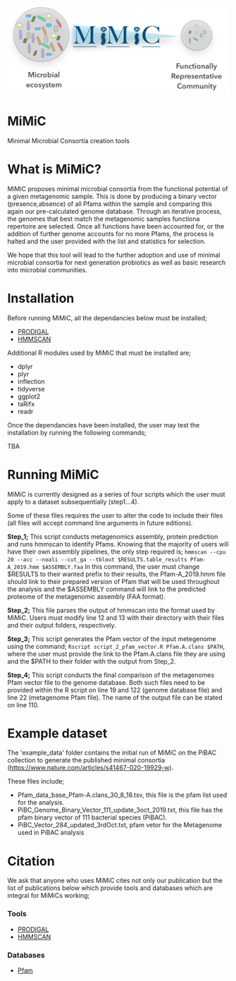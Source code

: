 ![logo](/logo.png)

# MiMiC
Minimal Microbial Consortia creation tools


# What is MiMiC?

MiMiC proposes minimal microbial consortia from the functional potential of a given metagenomic sample. This is done by producing a binary vector (presence,absence) of all Pfams within the sample and comparing this again our pre-calculated genome database. Through an iterative process, the genomes that best match the metagenomic samples functiona repertoire are selected. Once all functions have been accounted for, or the addition of further genome accounts for no more Pfams, the process is halted and the user provided with the list and statistics for selection.

We hope that this tool will lead to the further adoption and use of minimal microbial consortia for next generation probiotics as well as basic research into microbial communities.


# Installation

Before running MiMiC, all the dependancies below must be installed;
- [PRODIGAL](https://bmcbioinformatics.biomedcentral.com/articles/10.1186/1471-2105-11-119)
- [HMMSCAN](https://academic.oup.com/nar/article/39/suppl_2/W29/2506513)

Additional R modules used by MiMiC that must be installed are;
- dplyr
- plyr
- inflection
- tidyverse
- ggplot2
- taRifx
- readr

Once the dependancies have been installed, the user may test the installation by running the following commands;

TBA


# Running MiMiC

MiMiC is currently designed as a series of four scripts which the user must apply to a dataset subsequentially (step1...4).

Some of these files requires the user to alter the code to include their files (all files will accept command line arguments in future editions).

<b>Step_1;</b> This script conducts metagenomics assembly, protein prediction and runs hmmscan to identify Pfams. Knowing that the majority of users will have their own assembly pipelines, the only step required is;
`hmmscan --cpu 20 --acc --noali --cut_ga --tblout $RESULTS.table_results Pfam-A_2019.hmm $ASSEMBLY.faa`
In this command, the user must change $RESULTS to their wanted prefix to their results, the Pfam-A_2019.hmm file should link to their prepared version of Pfam that will be used throughout the analysis and the $ASSEMBLY command will link to the predicted proteome of the metagenomic assembly (FAA format).

<b>Step_2;</b> This file parses the output of hmmscan into the format used by MiMiC. Users must modify line 12 and 13 with their directory with their files and their output folders, respectively.

<b>Step_3;</b> This script generates the Pfam vector of the input metegenome using the command; `Rscript script_2_pfam_vector.R Pfam.A.clans $PATH`, where the user must provide the link to the Pfam.A.clans file they are using and the $PATH to their folder with the output from Step_2. 

<b>Step_4;</b> This script conducts the final comparison of the metagenomes Pfam vector file to the genome database. Both such files need to be provided within the R script on line 19 and 122 (genome database file) and line 22 (metagenome Pfam file). The name of the output file can be stated on line 110.


# Example dataset

The 'example_data' folder contains the initial run of MiMiC on the PiBAC collection to generate the published minimal consortia (https://www.nature.com/articles/s41467-020-19929-w).

These files include;
- Pfam_data_base_Pfam-A.clans_30_8_18.tsv, this file is the pfam list used for the analysis.
- PiBC_Genome_Binary_Vector_111_update_3oct_2019.txt, this file has the pfam binary vector of 111 bacterial species (PiBAC).  
- PiBC_Vector_284_updated_3rdOct.txt, pfam vetor for the Metagenome used in PiBAC analysis 


# Citation
We ask that anyone who uses MiMiC cites not only our publication but the list of publications below which provide tools and databases which are integral for MiMiCs working;


### Tools
- [PRODIGAL](https://bmcbioinformatics.biomedcentral.com/articles/10.1186/1471-2105-11-119)
- [HMMSCAN](https://academic.oup.com/nar/article/39/suppl_2/W29/2506513)

### Databases 
- [Pfam](https://academic.oup.com/nar/article/47/D1/D427/5144153)
